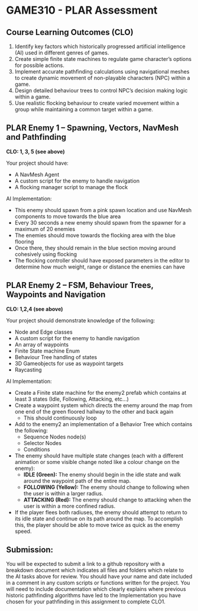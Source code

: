 # GAME310 - PLAR Assessment

## Course Learning Outcomes (CLO)
1. Identify key factors which historically progressed artificial intelligence (AI) used in different genres of games. 
2. Create simple finite state machines to regulate game character’s options for possible actions. 
3. Implement accurate pathfinding calculations using navigational meshes to create dynamic movement of non-playable characters (NPC) within a game. 
4. Design detailed behaviour trees to control NPC’s decision making logic within a game. 
5. Use realistic flocking behaviour to create varied movement within a group while maintaining a common target within a game. 


## PLAR Enemy 1 – Spawning, Vectors, NavMesh and Pathfinding

**CLO: 1, 3, 5 (see above)**

Your project should have:
- A NavMesh Agent 
- A custom script for the enemy to handle navigation 
- A flocking manager script to manage the flock

AI Implementation:  
- This enemy should spawn from a pink spawn location and use NavMesh components to move towards the blue area
- Every 30 seconds a new enemy should spawn from the spawner for a maximum of 20 enemies
- The enemies should move towards the flocking area with the blue flooring 
- Once there, they should remain in the blue section moving around cohesively using flocking
- The flocking controller should have exposed parameters in the editor to determine how much weight, range or distance the enemies can have

## PLAR Enemy 2 – FSM, Behaviour Trees, Waypoints and Navigation

**CLO: 1,2,4 (see above)** 

Your project should demonstrate knowledge of the following: 

- Node and Edge classes 
- A custom script for the enemy to handle navigation 
- An array of waypoints 
- Finite State machine Enum 
- Behaviour Tree handling of states
- 3D Gameobjects for use as waypoint targets 
- Raycasting 

AI Implementation:  

- Create a Finite state machine for the enemy2 prefab which contains at least 3 states (Idle, Following, Attacking, etc...) 
- Create a waypoint system which directs the enemy around the map from one end of the green floored hallway to the other and back again 
  - This should continuously loop
- Add to the enemy2 an implementation of a Behavior Tree which contains the following: 
  - Sequence Nodes node(s) 
  - Selector Nodes 
  - Conditions 
- The enemy should have multiple state changes (each with a different animation or some visible change noted like a colour change on the enemy):
  - **IDLE (Green):** The enemy should begin in the idle state and walk around the waypoint path of the entire map.	 
  - **FOLLOWING (Yellow):** The enemy should change to following when the user is within a larger radius. 
  - **ATTACKING (Red):** The enemy should change to attacking when the user is within a more confined radius. 
- If the player flees both radiuses, the enemy should attempt to return to its idle state and continue on its path around the map. 
To accomplish this, the player should be able to move twice as quick as the enemy speed. 

## Submission: 

You will be expected to submit a link to a github repository with a breakdown document which indicates all files and folders which 
relate to the AI tasks above for review. You should have your name and date included in a comment in any custom scripts or functions 
written for the project. You will need to include documentation which clearly explains where previous historic pathfinding algorithms 
have led to the Implementation you have chosen for your pathfinding in this assignment to complete CLO1. 
